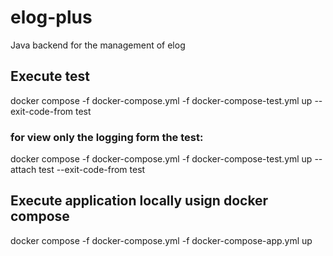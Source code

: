 # elog-plus

Java backend for the management of elog

## Execute test
docker compose -f docker-compose.yml -f docker-compose-test.yml up --exit-code-from test

### for view only the logging form the test:
docker compose -f docker-compose.yml -f docker-compose-test.yml up --attach test  --exit-code-from test


## Execute application locally usign docker compose
docker compose -f docker-compose.yml -f docker-compose-app.yml up